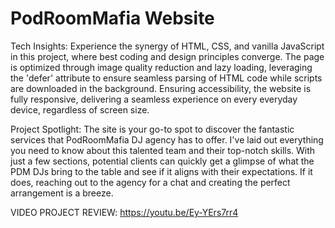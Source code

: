 # PodRoomMafia Website

Tech Insights:
  Experience the synergy of HTML, CSS, and vanilla JavaScript in this project, where best coding and design principles converge. 
  The page is optimized through image quality reduction and lazy loading, leveraging the 'defer' attribute to ensure seamless parsing of HTML code while scripts are downloaded in the background. 
  Ensuring accessibility, the website is fully responsive, delivering a seamless experience on every everyday device, regardless of screen size.

Project Spotlight:
  The site is your go-to spot to discover the fantastic services that PodRoomMafia DJ agency has to offer. 
  I've laid out everything you need to know about this talented team and their top-notch skills. 
  With just a few sections, potential clients can quickly get a glimpse of what the PDM DJs bring to the table and see if it aligns with their expectations. 
  If it does, reaching out to the agency for a chat and creating the perfect arrangement is a breeze.

VIDEO PROJECT REVIEW:
  https://youtu.be/Ey-YErs7rr4
